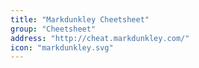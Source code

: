 ```yaml
---
title: "Markdunkley Cheetsheet"
group: "Cheetsheet"
address: "http://cheat.markdunkley.com/"
icon: "markdunkley.svg"
---
```



